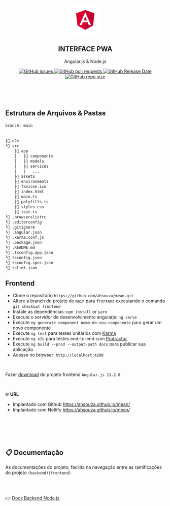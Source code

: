 <p align="center">
 <img width="100px" src="src/assets/angular.png" align="center" alt="GitHub Readme Stats" />
 <h2 align="center">INTERFACE PWA</h2>
 <p align="center">
    Angular.js & Node.js</p>
 </p>
  <p align="center">
    <a href="https://github.com/ahsouza/github-readme-stats/actions">
      <img alt="GitHub issues" src="https://img.shields.io/github/issues/ahsouza/mean">
    </a>
    <a href="https://codecov.io/gh/ahsouza/github-readme-stats">
      <img alt="GitHub pull requests" src="https://img.shields.io/github/issues-pr/ahsouza/mean">
    </a>
    <a href="https://a.paddle.com/v2/click/16413/119403?link=1227">
      <img alt="GitHub Release Date" src="https://img.shields.io/github/release-date/ahsouza/mean">
    </a>
    <a href="https://a.paddle.com/v2/click/16413/119403?link=2345">
      <img alt="GitHub repo size" src="https://img.shields.io/github/repo-size/ahsouza/mean">
    </a>
  </p>
  
</p>

<br>
<br>
<br>

## Estrutura de Arquivos & Pastas

```
branch: main


├📂 e2e
└📂 src
	├📂 app
	│	├📂 components
	│	├📂 models
	│	├📂 services
	|	|	...
	├📂 assets
	├📂 environments
	├📄 favicon.ico
	├📄 index.html
	├📄 main.ts
	├📄 polyfills.ts
	├📄 styles.css
	├📄 test.ts
└📄 .browserslistrc
└📄 .editorconfig
└📄 .gitignore
└📄 .angular.json
└📄 .karma.conf.js
└📄 .package.json
└📄 .README.md
└📄 .tsconfig.app.json
└📄 tsconfig.json
└📄 tsconfig.spec.json
└📄 tslint.json
```

## Frontend

- Clone o repositório `https://github.com/ahsouza/mean.git` 
- Altere a branch do projeto de `main` para `frontend` executando o comando `git checkout frontend` 
- Instale as dependências: `npm install` or `yarn`
- Execute o servidor de desenvolvimento angularjs: `ng serve`
- Execute `ng generate component nome-do-seu-componente` para gerar um novo componente
- Execute `ng test` para testes unitários com [Karma](https://karma-runner.github.io/latest/index.html)
- Execute `ng e2e` para testes end-to-end com [Protractor](http://www.protractortest.org/)
- Execute `ng build --prod --output-path docs` para publicar sua aplicação
- Acesse no browser: `http://localhost:4200`

<br>

Fazer [download](https://github.com/ahsouza/mean/archive/frontend.zip) do projeto frontend `Angular.js 11.2.0`

<br>

🌐 **URL** 

 - Implantado com Github https://ahsouza.github.io/mean/
 - Implantado com Netlify https://ahsouza.github.io/mean/



<br>
<br>
<br>
<br>

## 📋 Documentação

As documentações do projeto, facilita na navegação entre as ramificações do projeto `(backend)(frontend)` 

<br>
<br>

👉 [Docs Backend Node.js](https://github.com/ahsouza/mean/tree/backend)

